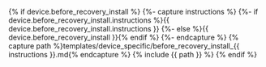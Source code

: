 {% if device.before_recovery_install %}
{%- capture instructions %}
{%- if device.before_recovery_install.instructions %}{{ device.before_recovery_install.instructions }}
{%- else %}{{ device.before_recovery_install }}{% endif %}
{%- endcapture %}
{% capture path %}templates/device_specific/before_recovery_install_{{ instructions }}.md{% endcapture %}
{% include {{ path }} %}
{% endif %}
